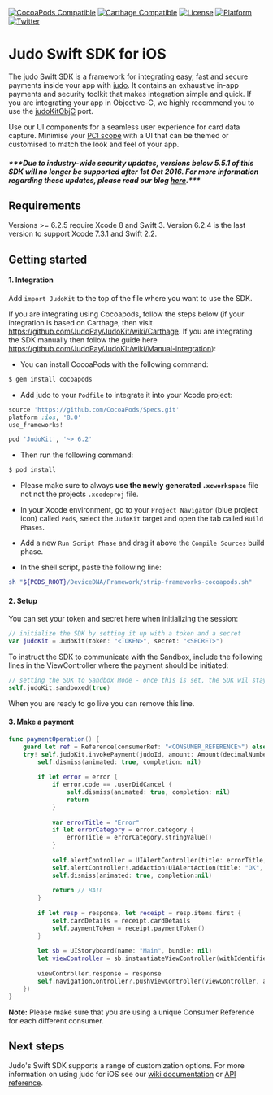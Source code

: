 [![CocoaPods Compatible](https://img.shields.io/cocoapods/v/JudoKit.svg)](https://img.shields.io/cocoapods/v/JudoKit.svg)
[![Carthage Compatible](https://img.shields.io/badge/Carthage-compatible-4BC51D.svg)](https://github.com/Carthage/Carthage)
[![License](https://img.shields.io/cocoapods/l/JudoKit.svg)](http://http://cocoadocs.org/docsets/Judo)
[![Platform](https://img.shields.io/cocoapods/p/JudoKit.svg)](http://http://cocoadocs.org/docsets/Judo)
[![Twitter](https://img.shields.io/badge/twitter-@JudoPayments-orange.svg)](http://twitter.com/JudoPay)

# Judo Swift SDK for iOS

The judo Swift SDK is a framework for integrating easy, fast and secure payments inside your app with [judo](https://www.judopay.com/). It contains an exhaustive in-app payments and security toolkit that makes integration simple and quick. If you are integrating your app in Objective-C, we highly recommend you to use the [judoKitObjC](https://github.com/judopay/JudoKitObjC) port.

Use our UI components for a seamless user experience for card data capture. Minimise your [PCI scope](https://www.pcisecuritystandards.org/pci_security/completing_self_assessment) with a UI that can be themed or customised to match the look and feel of your app.

##### **\*\*\*Due to industry-wide security updates, versions below 5.5.1 of this SDK will no longer be supported after 1st Oct 2016. For more information regarding these updates, please read our blog [here](http://hub.judopay.com/pci31-security-updates/).*****

## Requirements

Versions >= 6.2.5 require Xcode 8 and Swift 3. Version 6.2.4 is the last version to support Xcode 7.3.1 and Swift 2.2.

## Getting started

#### 1. Integration

Add `import JudoKit` to the top of the file where you want to use the SDK.

If you are integrating using Cocoapods, follow the steps below (if your integration is based on Carthage, then visit https://github.com/JudoPay/JudoKit/wiki/Carthage. If you are integrating the SDK manually then follow the guide here https://github.com/JudoPay/JudoKit/wiki/Manual-integration):

- You can install CocoaPods with the following command:

```bash
$ gem install cocoapods
```

- Add judo to your `Podfile` to integrate it into your Xcode project:

```ruby
source 'https://github.com/CocoaPods/Specs.git'
platform :ios, '8.0'
use_frameworks!

pod 'JudoKit', '~> 6.2'
```

- Then run the following command:

```bash
$ pod install
```

- Please make sure to always **use the newly generated `.xcworkspace`** file not not the projects `.xcodeproj` file.

- In your Xcode environment, go to your `Project Navigator` (blue project icon) called `Pods`, select the `JudoKit` target and open the tab called `Build Phases`.
- Add a new `Run Script Phase` and drag it above the `Compile Sources` build phase.
- In the shell script, paste the following line:

```bash
sh "${PODS_ROOT}/DeviceDNA/Framework/strip-frameworks-cocoapods.sh"
```

#### 2. Setup

You can set your token and secret here when initializing the session:

```swift
// initialize the SDK by setting it up with a token and a secret
var judoKit = JudoKit(token: "<TOKEN>", secret: "<SECRET>")
```

To instruct the SDK to communicate with the Sandbox, include the following lines in the ViewController where the payment should be initiated:

```swift
// setting the SDK to Sandbox Mode - once this is set, the SDK wil stay in Sandbox mode until the process is killed
self.judoKit.sandboxed(true)
```

When you are ready to go live you can remove this line.

#### 3. Make a payment

```swift
func paymentOperation() {
    guard let ref = Reference(consumerRef: "<CONSUMER_REFERENCE>") else { return }
    try! self.judoKit.invokePayment(judoId, amount: Amount(decimalNumber: 0.01, currency: currentCurrency), reference: ref, completion: { (response, error) -> () in
        self.dismiss(animated: true, completion: nil)
            
        if let error = error {
            if error.code == .userDidCancel {
                self.dismiss(animated: true, completion: nil)
                return
            }
                
            var errorTitle = "Error"
            if let errorCategory = error.category {
                errorTitle = errorCategory.stringValue()
            }
                
            self.alertController = UIAlertController(title: errorTitle, message: error.message, preferredStyle: .alert)
            self.alertController!.addAction(UIAlertAction(title: "OK", style: .cancel, handler: nil))
            self.dismiss(animated: true, completion:nil)
                
            return // BAIL
        }
            
        if let resp = response, let receipt = resp.items.first {
            self.cardDetails = receipt.cardDetails
            self.paymentToken = receipt.paymentToken()
        }
            
        let sb = UIStoryboard(name: "Main", bundle: nil)
        let viewController = sb.instantiateViewController(withIdentifier: "detailviewcontroller") as! DetailViewController
            
        viewController.response = response
        self.navigationController?.pushViewController(viewController, animated: true)
    })
}
```
**Note:** Please make sure that you are using a unique Consumer Reference for each different consumer.

## Next steps

Judo's Swift SDK supports a range of customization options. For more information on using judo for iOS see our [wiki documentation](https://github.com/JudoPay/JudoKit/wiki/) or [API reference](https://judopay.github.io/JudoKit).
